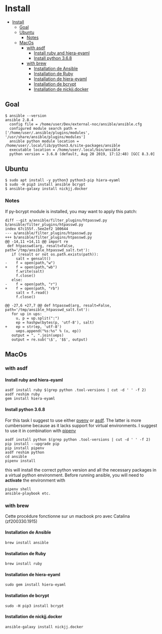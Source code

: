 # Install

<!-- TOC depthFrom:1 depthTo:6 withLinks:1 updateOnSave:1 orderedList:0 -->

- [Install](#install)
	- [Goal](#goal)
	- [Ubuntu](#ubuntu)
		- [Notes](#notes)
	- [MacOs](#macos)
		- [with asdf](#with-asdf)
			- [Install ruby and hiera-eyaml](#install-ruby-and-hiera-eyaml)
			- [Install python 3.6.8](#install-python-368)
		- [with brew](#with-brew)
			- [Installation de Ansible](#installation-de-ansible)
			- [Installation de Ruby](#installation-de-ruby)
			- [Installation de hiera-eyaml](#installation-de-hiera-eyaml)
			- [Installation de bcrypt](#installation-de-bcrypt)
			- [Installation de nickjj.docker](#installation-de-nickjjdocker)

<!-- /TOC -->


## Goal
```
$ ansible --version
ansible 2.8.4
  config file = /home/user/Dev/external-noc/ansible/ansible.cfg
  configured module search path = ['/home/user/.ansible/plugins/modules', '/usr/share/ansible/plugins/modules']
  ansible python module location = /home/user/.local/lib/python3.6/site-packages/ansible
  executable location = /home/user/.local/bin/ansible
  python version = 3.6.8 (default, Aug 20 2019, 17:12:48) [GCC 8.3.0]
```


## Ubuntu

```
$ sudo apt install -y python3 python3-pip hiera-eyaml
$ sudo -H pip3 install ansible bcrypt
$ ansible-galaxy install nickjj.docker
```

### Notes

If py-bcrypt module is installed, you may want to apply this patch:
```
diff --git a/ansible/filter_plugins/htpasswd.py b/ansible/filter_plugins/htpasswd.py
index 67c155f..5ee2ef2 100644
--- a/ansible/filter_plugins/htpasswd.py
+++ b/ansible/filter_plugins/htpasswd.py
@@ -14,11 +14,11 @@ import re
 def htpasswd(arg, resalt=False, path='/tmp/ansible_htpasswd_salt.txt'):
   if (resalt or not os.path.exists(path)):
     salt = gensalt()
-    f = open(path,"w")
+    f = open(path,"wb")
     f.write(salt)
     f.close()
   else:
-    f = open(path, "r")
+    f = open(path, "rb")
     salt = f.read()
     f.close()

@@ -27,6 +27,7 @@ def htpasswd(arg, resalt=False, path='/tmp/ansible_htpasswd_salt.txt'):
   for up in ups:
     u, p = up.split(":")
     ep = hashpw(bytes(p, 'utf-8'), salt)
+    ep = str(ep, 'utf-8')
     ueps.append("%s:%s" % (u, ep))
   output = ", ".join(ueps)
   output = re.sub('\$', '$$', output)
```

## MacOs

### with asdf

#### Install ruby and hiera-eyaml

```
asdf install ruby $(grep python .tool-versions | cut -d ' ' -f 2)
asdf reshim ruby
gem install hiera-eyaml
```

####  Install python 3.6.8
For this task I suggest to use either [pyenv](https://github.com/pyenv/pyenv)
or [asdf](https://github.com/asdf-vm/asdf). The latter is more cumbersome 
because as it lacks support for virtual environments. I suggest to use it in 
combination with [pipenv](https://github.com/pypa/pipenv)

```
asdf install python $(grep python .tool-versions | cut -d ' ' -f 2)
pip install --upgrade pip
pip install pipenv
asdf reshim python
cd ansible
pipenv install 
```

this will install the correct python version and all the necessary packages in 
a virtual python environment. Before running ansible, you will need to 
**activate** the environment with 

```
pipenv shell
ansible-playbook etc.
```


### with brew
Cette procédure fonctionne sur un macbook pro avec Catalina (zf200330.1915)

#### Installation de Ansible
```
brew install ansible
```

#### Installation de Ruby
```
brew install ruby
```

#### Installation de hiera-eyaml
```
sudo gem install hiera-eyaml
```

#### Installation de bcrypt
```
sudo -H pip3 install bcrypt
```

#### Installation de nickjj.docker
```
ansible-galaxy install nickjj.docker
```

